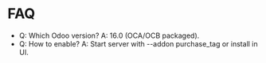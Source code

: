 # FAQ

- Q: Which Odoo version? A: 16.0 (OCA/OCB packaged).
- Q: How to enable? A: Start server with --addon purchase_tag or install in UI.
